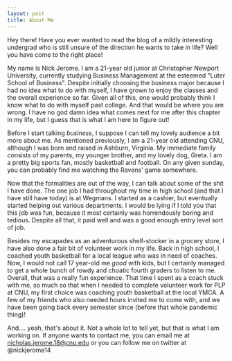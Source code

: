 ```yaml
---
layout: post
title: About Me
---
```


Hey there!  Have you ever wanted to read the blog of a mildly interesting undergrad who is still unsure of the direction he wants to take in life?  Well you have come to the right place!

My name is Nick Jerome.  I am a 21-year old junior at Christopher Newport University, currently studying Business Management at the esteemed "Luter School of Business".  Despite initially choosing the business major because I had no idea what to do with myself, I have grown to enjoy the classes and the overall experience so far.  Given all of this, one would probably think I know what to do with myself past college.  And that would be where you are wrong.  I have no god damn idea what comes next for me after this chapter in my life, but I guess that is what I am here to figure out!

Before I start talking _business_, I suppose I can tell my lovely audience a bit more about me.  As mentioned previously, I am a 21-year old attending CNU, although I was born and raised in Ashburn, Virginia.  My immediate family consists of my parents, my younger brother, and my lovely dog, Greta.  I am a pretty big sports fan, mostly basketball and football.  On any given sunday, you can probably find me watching the Ravens' game somewhere.

Now that the formalities are out of the way, I can talk about some of the shit I have done.  The one job I had throughout my time in high school (and that I have still have today) is at Wegmans.  I started as a cashier, but eventually started helping out various departments.  I would be lying if I told you that this job was fun, because it most certainly was horrendously boring and tedious.  Despite all that, it paid well and was a good enough entry level sort of job.

Besides my escapades as an adventurous shelf-stocker in a grocery store, I have also done a fair bit of volunteer work in my life.  Back in high school, I coached youth basketball for a local league who was in need of coaches.  Now, I would not call 17 year-old me _good_ with kids, but I certainly managed to get a whole bunch of rowdy and choatic fourth graders to listen to me.  Overall, that was a really fun experience.  That time I spent as a coach stuck with me, so much so that when I needed to complete volunteer work for PLP at CNU, my first choice was coaching youth basketball at the local YMCA.  A few of my friends who also needed hours invited me to come with, and we have been going back every semester since (before that whole pandemic thing)!

And.... yeah, that's about it.  Not a whole lot to tell yet, but that is what I am working on.  If anyone wants to contact me, you can email me at nicholas.jerome.18@cnu.edu or you can follow me on twitter at @nickjerome14

